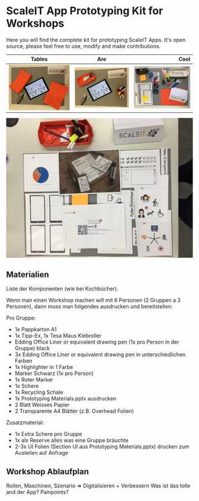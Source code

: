 # ScaleIT App Prototyping Kit for Workshops

Here you will find the complete kit for prototyping ScaleIT Apps. It's open source, please feel free to use, modify and make contributions.

| Tables        | Are           | Cool  |
| ------------- |:-------------:| -----:|
|  ![](https://github.com/ScaleIT-Org/workshop-app-prototyping/raw/master/images/origami_1.jpg)    | ![](https://github.com/ScaleIT-Org/workshop-app-prototyping/raw/master/images/origami_2.jpg) |  ![](https://github.com/ScaleIT-Org/workshop-app-prototyping/raw/master/images/printed_kit.jpg) |

![](https://github.com/ScaleIT-Org/workshop-app-prototyping/raw/master/images/completed_kit_2.jpg)


## Materialien 

Liste der Komponenten (wie bei Kochbücher).

Wenn man einen Workshop machen will mit 6 Personen (2 Gruppen a 3 Personen), dann muss man folgendes ausdrucken und bereitstellen:

Pro Gruppe:

* 1x Pappkarton A1
* 1x Tipp-Ex, 1x Tesa Maus Klebroller
* Edding Office Liner or equivalent drawing pen (1x pro Person in der Gruppe) black
* 3x Edding Office Liner or equivalent drawing pen in unterschiedlichen Farben
* 1x Highlighter in 1 Farbe
* Marker Schwarz (1x pro Person)
* 1x Roter Marker
* 1x Schere
* 1x Recycling Schale
* 1x Prototyping Materials.pptx ausdrucken
* 2 Blatt Weisses Papier
* 2 Transparente A4 Blätter (z.B. Overhead Folien)

Zusatzmaterial:
* 1x Extra Schere pro Gruppe
* 1x als Reserve alles was eine Gruppe bräuchte
* 2-3x UI Folien (Section UI aus Prototyping Materials.pptx) drucken zum Austeilen auf Anfrage

## Workshop Ablaufplan

Rollen, Maschinen, Szenario => Digitalisieren + Verbessern
Was ist das tolle and der App?
Painpoints?
